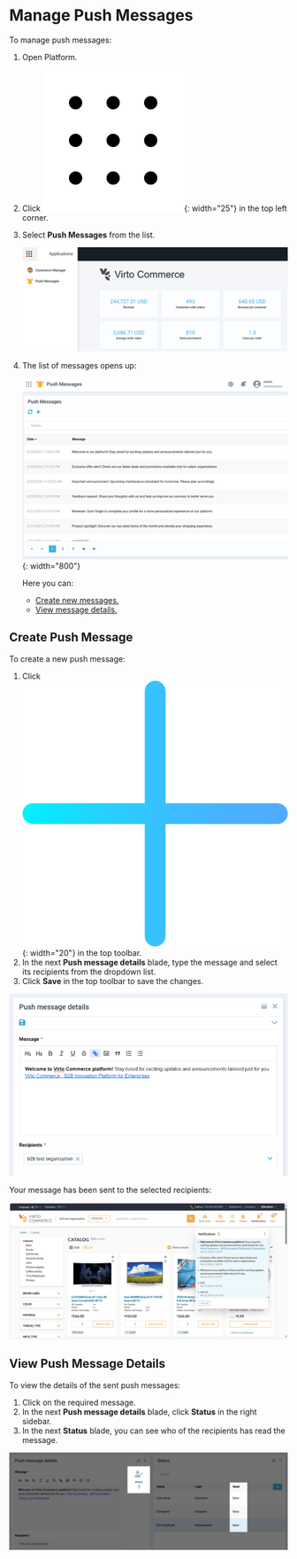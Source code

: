 # Manage Push Messages

To manage push messages:

1. Open Platform.
1. Click ![Dots](media/nine-dots-icon1.png){: width="25"} in the top left corner.

1. Select **Push Messages** from the list. 

    ![Open push messages](media/open-push-messages.png)

1. The list of messages opens up:

    ![First blade](media/first-blade.png){: width="800"}

    Here you can:
    
    * [Create new messages.](manage-push-messages.md#create-push-message)
    * [View message details.](manage-push-messages.md#view-push-message-details)

## Create Push Message

To create a new push message:

1. Click ![Plus](media/plus.png){: width="20"} in the top toolbar.
1. In the next **Push message details** blade, type the message and select its recipients from the dropdown list. 
1. Click **Save** in the top toolbar to save the changes. 

![Create message](media/create-message.png)

Your message has been sent to the selected recipients:

![Message sent](media/sent-message.png)

## View Push Message Details

To view the details of the sent push messages:

1. Click on the required message.
1. In the next **Push message details** blade, click **Status** in the right sidebar.
1. In the next **Status** blade, you can see who of the recipients has read the message.

![Status](media/message-status.png)

